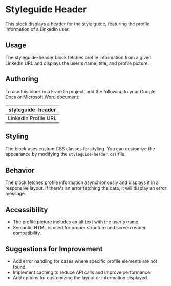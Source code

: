 # Styleguide Header

This block displays a header for the style guide, featuring the profile information of a LinkedIn user.

## Usage

The styleguide-header block fetches profile information from a given LinkedIn URL and displays the user's name, title, and profile picture.

## Authoring

To use this block in a Franklin project, add the following to your Google Docs or Microsoft Word document:

| styleguide-header |
|-------------------|
| LinkedIn Profile URL |

## Styling

The block uses custom CSS classes for styling. You can customize the appearance by modifying the `styleguide-header.css` file.

## Behavior

The block fetches profile information asynchronously and displays it in a responsive layout. If there's an error fetching the data, it will display an error message.

## Accessibility

- The profile picture includes an alt text with the user's name.
- Semantic HTML is used for proper structure and screen reader compatibility.

## Suggestions for Improvement

- Add error handling for cases where specific profile elements are not found.
- Implement caching to reduce API calls and improve performance.
- Add options for customizing the layout or information displayed.